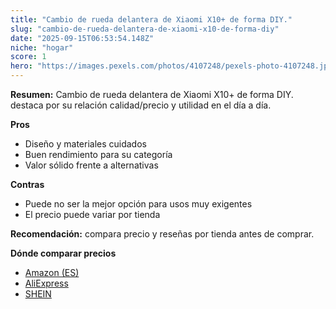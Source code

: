 ```yaml
---
title: "Cambio de rueda delantera de Xiaomi X10+ de forma DIY."
slug: "cambio-de-rueda-delantera-de-xiaomi-x10-de-forma-diy"
date: "2025-09-15T06:53:54.148Z"
niche: "hogar"
score: 1
hero: "https://images.pexels.com/photos/4107248/pexels-photo-4107248.jpeg?auto=compress&cs=tinysrgb&fit=crop&h=627&w=1200&auto=compress&cs=tinysrgb&w=1200&h=675&fit=crop"
---
```


**Resumen:** Cambio de rueda delantera de Xiaomi X10+ de forma DIY. destaca por su relación calidad/precio y utilidad en el día a día.

**Pros**
- Diseño y materiales cuidados
- Buen rendimiento para su categoría
- Valor sólido frente a alternativas

**Contras**
- Puede no ser la mejor opción para usos muy exigentes
- El precio puede variar por tienda

**Recomendación:** compara precio y reseñas por tienda antes de comprar.

**Dónde comparar precios**
- [Amazon (ES)](https://www.amazon.es/s?k=Cambio%20de%20rueda%20delantera%20de%20Xiaomi%20X10%2B%20de%20forma%20DIY.&tag=teknovashop25-21)
- [AliExpress](https://www.aliexpress.com/wholesale?SearchText=Cambio%20de%20rueda%20delantera%20de%20Xiaomi%20X10%2B%20de%20forma%20DIY.)
- [SHEIN](https://www.shein.com/pdsearch/Cambio%20de%20rueda%20delantera%20de%20Xiaomi%20X10%2B%20de%20forma%20DIY.)